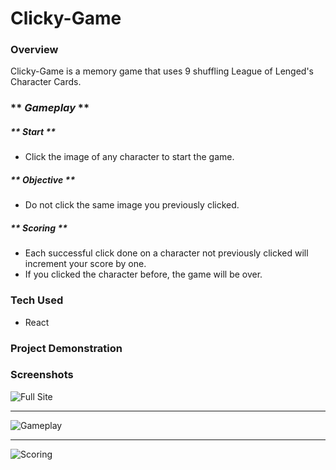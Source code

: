 # Clicky-Game

### **Overview**

Clicky-Game is a memory game that uses 9 shuffling League of Lenged's Character Cards. 

### ** *Gameplay* **

##### ** *Start* **
* Click the image of any character to start the game. 

##### ** *Objective* **
* Do not click the same image you previously clicked.

##### ** *Scoring* **
* Each successful click done on a character not previously clicked will increment your score by one. 
* If you clicked the character before, the game will be over.

### **Tech Used**

* React

### **Project Demonstration**


### Screenshots

![Full Site](./Assets/img/landing.png "Home Page")

---------------------

![Gameplay](./Assets/img/login.png "Login/Sign Up")

---------------------

![Scoring](./Assets/img/results.png "Login/Sign Up")
